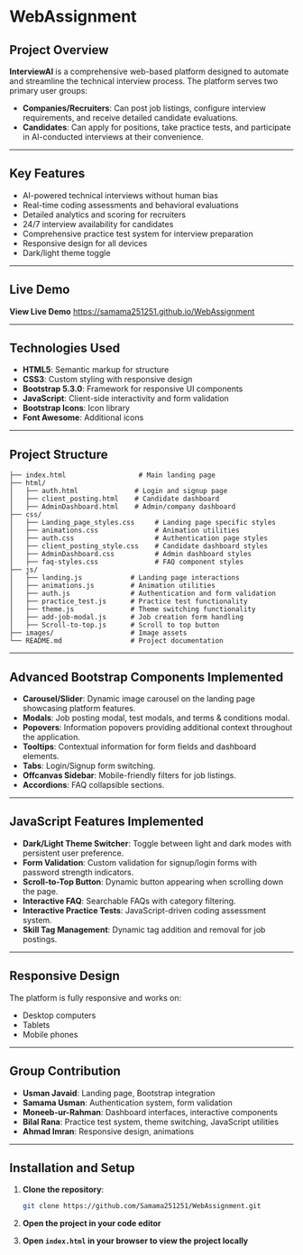 # WebAssignment

## Project Overview  
**InterviewAI** is a comprehensive web-based platform designed to automate and streamline the technical interview process. The platform serves two primary user groups:

- **Companies/Recruiters**: Can post job listings, configure interview requirements, and receive detailed candidate evaluations.  
- **Candidates**: Can apply for positions, take practice tests, and participate in AI-conducted interviews at their convenience.

---

## Key Features

- AI-powered technical interviews without human bias  
- Real-time coding assessments and behavioral evaluations  
- Detailed analytics and scoring for recruiters  
- 24/7 interview availability for candidates  
- Comprehensive practice test system for interview preparation  
- Responsive design for all devices  
- Dark/light theme toggle  

---

## Live Demo  
**View Live Demo** https://samama251251.github.io/WebAssignment

---

## Technologies Used

- **HTML5**: Semantic markup for structure  
- **CSS3**: Custom styling with responsive design  
- **Bootstrap 5.3.0**: Framework for responsive UI components  
- **JavaScript**: Client-side interactivity and form validation  
- **Bootstrap Icons**: Icon library  
- **Font Awesome**: Additional icons  

---

## Project Structure

```
├── index.html                  # Main landing page
├── html/
│   ├── auth.html              # Login and signup page
│   ├── client_posting.html    # Candidate dashboard
│   ├── AdminDashboard.html    # Admin/company dashboard
├── css/
│   ├── Landing_page_styles.css     # Landing page specific styles
│   ├── animations.css              # Animation utilities
│   ├── auth.css                    # Authentication page styles
│   ├── client_posting_style.css    # Candidate dashboard styles
│   ├── AdminDashboard.css          # Admin dashboard styles
│   ├── faq-styles.css              # FAQ component styles
├── js/
│   ├── landing.js            # Landing page interactions
│   ├── animations.js         # Animation utilities
│   ├── auth.js               # Authentication and form validation
│   ├── practice_test.js      # Practice test functionality
│   ├── theme.js              # Theme switching functionality
│   ├── add-job-modal.js      # Job creation form handling
│   ├── Scroll-to-top.js      # Scroll to top button
├── images/                   # Image assets
└── README.md                 # Project documentation
```

---

## Advanced Bootstrap Components Implemented

- **Carousel/Slider**: Dynamic image carousel on the landing page showcasing platform features.  
- **Modals**: Job posting modal, test modals, and terms & conditions modal.  
- **Popovers**: Information popovers providing additional context throughout the application.  
- **Tooltips**: Contextual information for form fields and dashboard elements.  
- **Tabs**: Login/Signup form switching.  
- **Offcanvas Sidebar**: Mobile-friendly filters for job listings.  
- **Accordions**: FAQ collapsible sections.  

---

## JavaScript Features Implemented

- **Dark/Light Theme Switcher**: Toggle between light and dark modes with persistent user preference.  
- **Form Validation**: Custom validation for signup/login forms with password strength indicators.  
- **Scroll-to-Top Button**: Dynamic button appearing when scrolling down the page.  
- **Interactive FAQ**: Searchable FAQs with category filtering.  
- **Interactive Practice Tests**: JavaScript-driven coding assessment system.  
- **Skill Tag Management**: Dynamic tag addition and removal for job postings.  

---

## Responsive Design  
The platform is fully responsive and works on:

- Desktop computers  
- Tablets  
- Mobile phones  

---

## Group Contribution

- **Usman Javaid**: Landing page, Bootstrap integration  
- **Samama Usman**: Authentication system, form validation  
- **Moneeb-ur-Rahman**: Dashboard interfaces, interactive components  
- **Bilal Rana**: Practice test system, theme switching, JavaScript utilities  
- **Ahmad Imran**: Responsive design, animations  

---

## Installation and Setup

1. **Clone the repository**:  
   ```bash
   git clone https://github.com/Samama251251/WebAssignment.git
   ```

2. **Open the project in your code editor**

3. **Open `index.html` in your browser to view the project locally**
